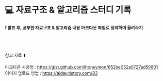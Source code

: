# 💻 자료구조 & 알고리즘 스터디 기록

#### ❗ 발표 후, 공부한 자료구조 & 알고리즘 내용 마크다운 파일로 정리하여 올려주기 

<br>
<br>

참고 자료 ⬇️

마크다운 사용법 : https://gist.github.com/ihoneymon/652be052a0727ad59601 
이미지 업로드 방법 : https://aiday.tistory.com/83 
